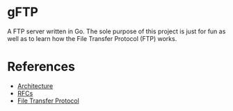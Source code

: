 # gFTP

A FTP server written in Go. 
The sole purpose of this project is just for fun
as well as to learn how the File Transfer Protocol (FTP) works.

# References
- [Architecture](./docs/architecture.md)
- [RFCs](./docs/refs.md)
- [File Transfer Protocol](https://cr.yp.to/ftp.html)